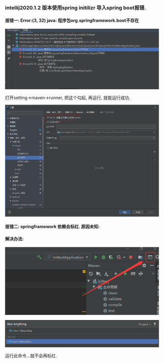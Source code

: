 ### intellij2020.1.2 版本使用spring initilizr 导入spring boot报错. 

#### 报错一: Error:(3, 32) java: 程序包org.springframework.boot不存在

![1593937516894](springframework标红和不存在报错/1593937516894-1593937517024.png)

打开setting->maven->runner, 把这个勾起, 再运行, 就能运行成功. 

![1593761605656](springframework标红和不存在报错/1593761605656-1593761605802.png)



#### 报错二: springframework 依赖会标红. 原因未知: 

#### 解决办法: 

![1593761853037](springframework标红和不存在报错/1593761853037-1593761853140.png)

![1593761875995](springframework标红和不存在报错/1593761875995-1593761876105.png)

运行此命令...就不会再标红. 





